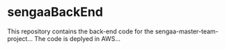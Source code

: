# sengaaBackEnd
This repository contains the back-end code for the sengaa-master-team-project...
The code is deplyed in AWS...
